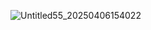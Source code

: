 ![Untitled55_20250406154022](https://github.com/user-attachments/assets/2b3809b1-9cdb-45e9-bcbe-81b77bb226d8)

